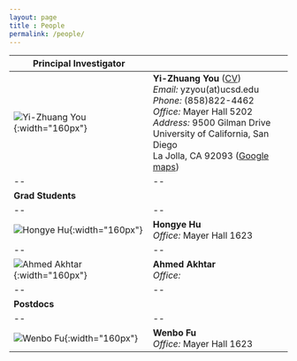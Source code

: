 ```yaml
--- 
layout: page 
title : People 
permalink: /people/
---
```


|**Principal Investigator**||
|--|--|
|![Yi-Zhuang You]({{site.baseurl}}/assets/img/photos/PI.png){:width="160px"}|**Yi-Zhuang You** ([CV]({{site.baseurl}}/assets/pdf/CV.pdf))<br>*Email:* yzyou(at)ucsd.edu<br>*Phone:* (858)822-4462<br>*Office:* Mayer Hall 5202<br>*Address:* 9500 Gilman Drive <br>University of California, San Diego <br>La Jolla, CA 92093 ([Google maps](https://www.google.com/maps/place/Mayer+Hall,+San+Diego,+CA/@32.876035,-117.2416914,17z))|
|--|--|
|**Grad Students**||
|--|--|
|![Hongye Hu]({{site.baseurl}}/assets/img/photos/HYHu.png){:width="160px"}|**Hongye Hu** <br>*Office:* Mayer Hall 1623|
|--|--|
|![Ahmed Akhtar]({{site.baseurl}}/assets/img/photos/AAkhtar.png){:width="160px"}|**Ahmed Akhtar** <br>*Office:* |
|--|--|
|**Postdocs**||
|--|--|
|![Wenbo Fu]({{site.baseurl}}/assets/img/photos/WBFu.png){:width="160px"}|**Wenbo Fu** <br>*Office:* Mayer Hall 1623|
